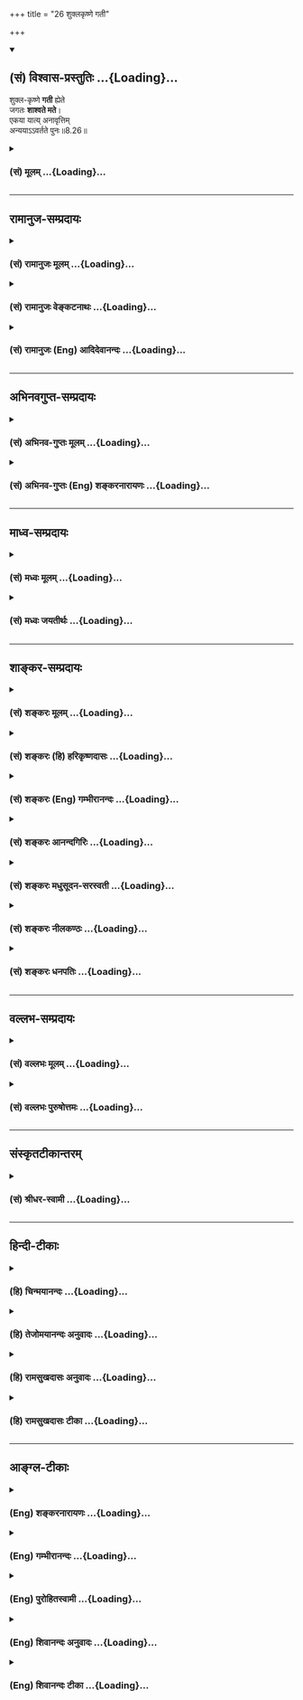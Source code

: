 +++
title = "26 शुक्लकृष्णे गती"

+++
<div class="js_include" newlevelforh1="2" title="(सं) विश्वास-प्रस्तुतिः" unfilled url="/purANam_vaiShNavam/mahAbhAratam/06-bhIShma-parva/03-bhagavad-gItA-parva/saMskRtam/vishvAsa-prastutiH/08_axara-para-brahma-yo/26_shuklakRShNe_gatI.md">
<details open><summary><h2>(सं) विश्वास-प्रस्तुतिः ...{Loading}...</h2></summary>

शुक्ल-कृष्णे **गती** ह्येते  
जगतः **शाश्वते मते**।  
एकया यात्य् अनावृत्तिम्  
अन्ययाऽऽवर्तते पुनः॥8.26॥
</details>
</div>
<div class="js_include collapsed" newlevelforh1="3" title="(सं) मूलम्" unfilled url="/purANam_vaiShNavam/mahAbhAratam/06-bhIShma-parva/03-bhagavad-gItA-parva/saMskRtam/mUlam/08_axara-para-brahma-yo/26_shuklakRShNe_gatI.md">
<details><summary><h3>(सं) मूलम् ...{Loading}...</h3></summary>

शुक्लकृष्णे गती ह्येते जगतः शाश्वते मते।  
एकया यात्यनावृत्तिमन्ययाऽऽवर्तते पुनः।।8.26।।
</details>
</div>


_________________
## रामानुज-सम्प्रदायः
<div class="js_include collapsed" newlevelforh1="3" title="(सं) रामानुजः मूलम्" unfilled url="/purANam_vaiShNavam/mahAbhAratam/06-bhIShma-parva/03-bhagavad-gItA-parva/saMskRtam/rAmAnujaH/mUlam/08_axara-para-brahma-yo/26_shuklakRShNe_gatI.md">
<details><summary><h3>(सं) रामानुजः मूलम् ...{Loading}...</h3></summary>

।।8.26।। शुक्ला गतिः अर्चिरादिका कृष्णा च धूमादिका। शुक्लया
**अनावृत्तिं** यान्ति कृष्णया तु **पुनः** आवर्तन्ते। **एते शुक्लकृष्णे**
गती ज्ञानिनां विविधानां पुण्यकर्मणां च श्रुतौ **शाश्वते मते।**तद्य इत्थं
विदुर्ये चेमेऽरण्ये श्रद्धां तप इत्युपासते तेऽर्चिषमभिसंभवन्ति। (छा॰ उ॰
5।10।1)अथ य इमे ग्रामे इष्टापूर्ते दत्तमित्युपासते ते धूममभिसम्भवन्ति
(छा॰ उ॰ 5।10।3) इति।

</details>
</div>
<div class="js_include collapsed" newlevelforh1="3" title="(सं) रामानुजः वेङ्कटनाथः" unfilled url="/purANam_vaiShNavam/mahAbhAratam/06-bhIShma-parva/03-bhagavad-gItA-parva/saMskRtam/rAmAnujaH/venkaTanAthaH/08_axara-para-brahma-yo/26_shuklakRShNe_gatI.md">
<details><summary><h3>(सं) रामानुजः वेङ्कटनाथः ...{Loading}...</h3></summary>

  
  
।।8.26।। उक्तमार्गद्वये श्रुतिप्रसिद्धिः प्रदर्श्यते -- शुक्लकृष्णे इति
श्लोकेन। अत्र शुक्लपक्षकृष्णपक्षान्वयाद्वा शुद्ध्यशुद्धिविवक्षया वा
अभिमन्तृस्वरूपस्याभिमन्तव्ये आरोपादेर्वा गत्योः शुक्लकृष्णशब्दोपचारः।
अत्राधिकृतवर्गद्वयविषयजगच्छब्दाभिप्रेतप्रदर्शनंज्ञानिनां विविधानां
पुण्यकर्मणां चेति। इष्टापूर्ते,दत्तमित्युपासते
इत्युक्ततत्तत्कर्मनिष्ठभेदानिप्रायेण विविधशब्दः। हिशब्देन
श्रुतिप्रसिद्धिर्द्योतितेतिश्रुतावित्युक्तम्। शाश्वतत्वं
प्रवाहरूपेणानाद्यनन्तत्वं व्यवस्थितत्वम्।  
  

</details>
</div>
<div class="js_include collapsed" newlevelforh1="3" title="(सं) रामानुजः (Eng) आदिदेवानन्दः" unfilled url="/purANam_vaiShNavam/mahAbhAratam/06-bhIShma-parva/03-bhagavad-gItA-parva/saMskRtam/rAmAnujaH/english/AdidevAnandaH/08_axara-para-brahma-yo/26_shuklakRShNe_gatI.md">
<details><summary><h3>(सं) रामानुजः (Eng) आदिदेवानन्दः ...{Loading}...</h3></summary>

8.26 The bright path is characterised by the terms 'starting with light.' The dark path is characterised by the 'terms starting with smoke.' By the bright path a man goes to the plane of no-return, but he who goes by the dark path returns again. In the Sruti both the bright and dark paths are said to be eternal in relation to Jnanis and doers of good actions of many kinds. This is corroborated in the text: 'Those who know this and those who worship with faith do Tapas in the forest etc.,
they go to the light' (Cha. U., 5.10.1), and 'But those who in the village perform Vedic and secular acts of a meritorious nature and the giving of alms - they pass to the smoke' (ibid., 5.10.3).

</details>
</div>


_________________
## अभिनवगुप्त-सम्प्रदायः
<div class="js_include collapsed" newlevelforh1="3" title="(सं) अभिनव-गुप्तः मूलम्" unfilled url="/purANam_vaiShNavam/mahAbhAratam/06-bhIShma-parva/03-bhagavad-gItA-parva/saMskRtam/abhinava-guptaH/mUlam/08_axara-para-brahma-yo/26_shuklakRShNe_gatI.md">
<details><summary><h3>(सं) अभिनव-गुप्तः मूलम् ...{Loading}...</h3></summary>

।।8.26।। शुक्लकृष्णे इति। अनयोर्गर्त्योर्मध्यादाद्यया अनावृत्तिः मोक्षः
अन्यया भोगः।

</details>
</div>
<div class="js_include collapsed" newlevelforh1="3" title="(सं) अभिनव-गुप्तः (Eng) शङ्करनारायणः" unfilled url="/purANam_vaiShNavam/mahAbhAratam/06-bhIShma-parva/03-bhagavad-gItA-parva/saMskRtam/abhinava-guptaH/english/shankaranArAyaNaH/08_axara-para-brahma-yo/26_shuklakRShNe_gatI.md">
<details><summary><h3>(सं) अभिनव-गुप्तः (Eng) शङ्करनारायणः ...{Loading}...</h3></summary>

8.26 Sukla-krsne etc. By the first of these two courses the non-return
i.e., the liberation is attained, and by the other, the enjoyment \[of
the mundane life\].

</details>
</div>


_________________
## माध्व-सम्प्रदायः
<div class="js_include collapsed" newlevelforh1="3" title="(सं) मध्वः मूलम्" unfilled url="/purANam_vaiShNavam/mahAbhAratam/06-bhIShma-parva/03-bhagavad-gItA-parva/saMskRtam/madhvaH/mUlam/08_axara-para-brahma-yo/26_shuklakRShNe_gatI.md">
<details><summary><h3>(सं) मध्वः मूलम् ...{Loading}...</h3></summary>

।।8.26।। Sri Madhvacharya did not comment on this sloka.

</details>
</div>
<div class="js_include collapsed" newlevelforh1="3" title="(सं) मध्वः जयतीर्थः" unfilled url="/purANam_vaiShNavam/mahAbhAratam/06-bhIShma-parva/03-bhagavad-gItA-parva/saMskRtam/madhvaH/jayatIrthaH/08_axara-para-brahma-yo/26_shuklakRShNe_gatI.md">
<details><summary><h3>(सं) मध्वः जयतीर्थः ...{Loading}...</h3></summary>

।।8.26।। Sri Jayatirtha did not comment on this sloka.

</details>
</div>


_________________
## शाङ्कर-सम्प्रदायः
<div class="js_include collapsed" newlevelforh1="3" title="(सं) शङ्करः मूलम्" unfilled url="/purANam_vaiShNavam/mahAbhAratam/06-bhIShma-parva/03-bhagavad-gItA-parva/saMskRtam/shankaraH/mUlam/08_axara-para-brahma-yo/26_shuklakRShNe_gatI.md">
<details><summary><h3>(सं) शङ्करः मूलम् ...{Loading}...</h3></summary>

।।8.26।। --,**शुक्लकृष्णे** शुक्ला च कृष्णा च शुक्लकृष्णे
ज्ञानप्रकाशकत्वात् शुक्ला तदभावात् कृष्णा एते शुक्लकृष्णे **हि गती
जगतः** इति अधिकृतानां ज्ञानकर्मणोः न जगतः सर्वस्यैव एते गती संभवतः
**शाश्वते** नित्ये संसारस्य नित्यत्वात् **मते** अभिप्रेते। तत्र **एकया**
शुक्लया **याति अनावृत्तिम् अन्यया** इतरया **आवर्तते पुनः** भूयः।।

</details>
</div>
<div class="js_include collapsed" newlevelforh1="3" title="(सं) शङ्करः (हि) हरिकृष्णदासः" unfilled url="/purANam_vaiShNavam/mahAbhAratam/06-bhIShma-parva/03-bhagavad-gItA-parva/saMskRtam/shankaraH/hindI/harikRShNadAsaH/08_axara-para-brahma-yo/26_shuklakRShNe_gatI.md">
<details><summary><h3>(सं) शङ्करः (हि) हरिकृष्णदासः ...{Loading}...</h3></summary>

।।8.26।। शुक्ल और कृष्ण -- ये दो मार्ग अर्थात् जिसमें ज्ञानका प्रकाश है
-- वह शुक्ल और जिसमें उसका अभाव है वह कृष्ण -- ऐसे ये दोनों मार्ग जगत्के
लिये नित्य -- सदासे माने गये हैं क्योंकि जगत् नित्य है। यहाँ जगत्शब्दसे
जो ज्ञानी और कर्मी उपर्युक्त गतिके अधिकारी हैं उन्हींको समझना चाहिये
क्योंकि सारे संसारके लिये यह गति सम्भव नहीं है। उन दोनों मार्गोंमेंसे एक
-- शुक्लमार्गसे गया हुआ तो फिर लौटता नहीं है और दूसरे मार्गसे गया हुआ
लौट आता है।

</details>
</div>
<div class="js_include collapsed" newlevelforh1="3" title="(सं) शङ्करः (Eng) गम्भीरानन्दः" unfilled url="/purANam_vaiShNavam/mahAbhAratam/06-bhIShma-parva/03-bhagavad-gItA-parva/saMskRtam/shankaraH/english/gambhIrAnandaH/08_axara-para-brahma-yo/26_shuklakRShNe_gatI.md">
<details><summary><h3>(सं) शङ्करः (Eng) गम्भीरानन्दः ...{Loading}...</h3></summary>

8.26 Ete, these two; gati, courses; jagatah, of the world; which are
sukla-krsne, white and black \[The Northern Path (the path of the Gods),
and the Southern Path (the Path of the Manes) respectively.\]-white
because it is a revealer of Knowlege, and black because there is absence
of that (revelation); are hi, verily; mate, considered; sasvate,
eternal, because the world is eternal. These two courses are possible
for those who are alified for Knowledge and for rites and duties; not
for everybody. This being so, ekaya, by the one, by the white one; yati,
a man goes; anavrttim, to the State of Non-return; anyaya, by the other;
avartate, he returns; punah, again.

</details>
</div>
<div class="js_include collapsed" newlevelforh1="3" title="(सं) शङ्करः आनन्दगिरिः" unfilled url="/purANam_vaiShNavam/mahAbhAratam/06-bhIShma-parva/03-bhagavad-gItA-parva/saMskRtam/shankaraH/AnandagiriH/08_axara-para-brahma-yo/26_shuklakRShNe_gatI.md">
<details><summary><h3>(सं) शङ्करः आनन्दगिरिः ...{Loading}...</h3></summary>

।।8.26।। आरोहावरोहयोरभ्यासवाचिना पुनःशब्देन संसारस्यानादित्वं सूच्यते।
रात्र्यादौ मृतानां
ब्रह्मविदामब्रह्मप्राप्तिशङ्कानिवृत्त्यर्थमभिमानिदेवताग्रहणाय
मार्गयोर्नित्यत्वमाह --
**शुक्लेति। ,ज्ञानप्रकाशकत्वाद्विद्याप्राप्यत्वादर्चिरादिप्रकाशोपलक्षितत्वाच्च
शुक्ला देवयानाख्या
गतिस्तदभावाज्ज्ञानप्रकाशकत्वाभावाद्धूमाद्यप्रकाशोपलक्षितत्वादविद्याप्राप्यत्वाच्च
कृष्णा पितृयाणलक्षणा गतिस्तयोर्गत्योः श्रुतिस्मृतिप्रसिद्ध्यर्थो
हिशब्दः। जगच्छब्दस्य ज्ञानकर्माधिकृतविषयत्वेन संकोचे हेतुमाह --** न जगत
इति। **अन्यथा ज्ञानकर्मोपदेशानर्थक्यादित्यर्थः। तयोर्नित्यत्वे हेतुमाह
--** संसारस्येति। **मार्गयोर्यावत्संसारभावित्वे फलितमाह --** तत्रेति।
**क्रममुक्तिरनावृत्तिः। भूयो भोक्तव्यकर्मक्षये शेषकर्मवशादित्यर्थः।**

</details>
</div>
<div class="js_include collapsed" newlevelforh1="3" title="(सं) शङ्करः मधुसूदन-सरस्वती" unfilled url="/purANam_vaiShNavam/mahAbhAratam/06-bhIShma-parva/03-bhagavad-gItA-parva/saMskRtam/shankaraH/madhusUdana-sarasvatI/08_axara-para-brahma-yo/26_shuklakRShNe_gatI.md">
<details><summary><h3>(सं) शङ्करः मधुसूदन-सरस्वती ...{Loading}...</h3></summary>

।।8.26।। उक्तौ मार्गावुपसंहरति -- शुक्ला
अर्चिरादिगतिर्ज्ञानप्रकाशमयत्वात्। कृष्णा धूमादिगतिर्ज्ञानहीनत्वेन
तमोमयत्वात्। ते एते शुक्लकृष्णे गती मार्गौ हि प्रसिद्धे
सगुणविद्याकर्माधिकारिणोः जगतः सर्वस्यापि शास्त्रज्ञस्य शाश्वते अनादी मते
संसारस्यानादि त्वात्। तयोरेकया शुक्लया यात्यनावृत्तिं कश्चित् अन्यया
कृष्णया पुनरावर्तते सर्वोऽपि।

</details>
</div>
<div class="js_include collapsed" newlevelforh1="3" title="(सं) शङ्करः नीलकण्ठः" unfilled url="/purANam_vaiShNavam/mahAbhAratam/06-bhIShma-parva/03-bhagavad-gItA-parva/saMskRtam/shankaraH/nIlakaNThaH/08_axara-para-brahma-yo/26_shuklakRShNe_gatI.md">
<details><summary><h3>(सं) शङ्करः नीलकण्ठः ...{Loading}...</h3></summary>

।।8.26।। उक्तौ मार्गावुपसंहरति -- **शुक्लेति।** शुक्ला
ज्ञानहेतुत्वादर्चिरादिगतिः तदभावात्कृष्णा धूमादिगतिः। एकया शुक्लया।
अन्यया कृष्णया।

</details>
</div>
<div class="js_include collapsed" newlevelforh1="3" title="(सं) शङ्करः धनपतिः" unfilled url="/purANam_vaiShNavam/mahAbhAratam/06-bhIShma-parva/03-bhagavad-gItA-parva/saMskRtam/shankaraH/dhanapatiH/08_axara-para-brahma-yo/26_shuklakRShNe_gatI.md">
<details><summary><h3>(सं) शङ्करः धनपतिः ...{Loading}...</h3></summary>

।।8.26।। शुक्ला ज्ञानप्रकाशहेतुत्वात्तदभावात्कृष्णा। एते शुक्लकृष्णे गती
मार्गो जगतः उपासनायां कर्मणि चाधिकृतस्य,शाश्वते नित्ये अनादिरुपे मते
अभिप्रेते संसारस्यानादित्वात्। तत्रैकया शुक्लया गत्या अनावृत्तिं याति
अन्यया कृष्णया गत्या पुनर्भूयः आवर्तते।

</details>
</div>


_________________
## वल्लभ-सम्प्रदायः
<div class="js_include collapsed" newlevelforh1="3" title="(सं) वल्लभः मूलम्" unfilled url="/purANam_vaiShNavam/mahAbhAratam/06-bhIShma-parva/03-bhagavad-gItA-parva/saMskRtam/vallabhaH/mUlam/08_axara-para-brahma-yo/26_shuklakRShNe_gatI.md">
<details><summary><h3>(सं) वल्लभः मूलम् ...{Loading}...</h3></summary>

।।8.26।। उक्तं मार्गद्वयमुपसंहरति -- शुक्लकृष्णे इति। शुक्लाऽर्चिरादिगतिः
कृष्णा च धूमादिगतिः। उभयोः प्रकाशतमोमयत्वाद्भेदः।

</details>
</div>
<div class="js_include collapsed" newlevelforh1="3" title="(सं) वल्लभः पुरुषोत्तमः" unfilled url="/purANam_vaiShNavam/mahAbhAratam/06-bhIShma-parva/03-bhagavad-gItA-parva/saMskRtam/vallabhaH/puruShottamaH/08_axara-para-brahma-yo/26_shuklakRShNe_gatI.md">
<details><summary><h3>(सं) वल्लभः पुरुषोत्तमः ...{Loading}...</h3></summary>

  
  
।।8.26।। एवं कालस्वरूपद्वयमुक्त्वोपसंहरति -- शुक्ल इति। शुक्लकृष्णे
पूर्वोक्ता शुक्ला इतरा कृष्णा एते गती ज्ञानप्रकाशकगमनात्मके
जगतस्तत्तदधिकारिणः शाश्वते सनातने अनादी मते मन्मत इत्यर्थः। एकया
पूर्वोक्तया अनावृत्तिं याति अन्यया कृष्णया पुनः वर्तते आवर्त्तते। अनेन
प्रकारेण गमनादिना स्वरूपमत्रैव ज्ञेयमित्यर्थः।  
  

</details>
</div>


_________________
## संस्कृतटीकान्तरम्
<div class="js_include collapsed" newlevelforh1="3" title="(सं) श्रीधर-स्वामी" unfilled url="/purANam_vaiShNavam/mahAbhAratam/06-bhIShma-parva/03-bhagavad-gItA-parva/saMskRtam/shrIdhara-svAmI/08_axara-para-brahma-yo/26_shuklakRShNe_gatI.md">
<details><summary><h3>(सं) श्रीधर-स्वामी ...{Loading}...</h3></summary>

।।8.26।। उक्तौ मार्गावुपसंहरति **-- शुक्लेति।** शुक्लाऽर्चिरादिगतिः
प्रकाशमयत्वात् कृष्णा धूमादिगतिस्तमोमयत्वात्। एते गती मार्गौ
ज्ञानकर्माधिकारिणो जगतः शाश्वतेऽनादी संमते संसारस्यानादित्वात्। तयोरेकया
शुक्लया निवृत्तिं मोक्षं याति। अन्यथा कृष्णया तु पुनरावर्तते।

</details>
</div>


_________________
## हिन्दी-टीकाः
<div class="js_include collapsed" newlevelforh1="3" title="(हि) चिन्मयानन्दः" unfilled url="/purANam_vaiShNavam/mahAbhAratam/06-bhIShma-parva/03-bhagavad-gItA-parva/hindI/chinmayAnandaH/08_axara-para-brahma-yo/26_shuklakRShNe_gatI.md">
<details><summary><h3>(हि) चिन्मयानन्दः ...{Loading}...</h3></summary>

।।8.26।। पूर्वोक्त देवयान और पितृयान को ही यहाँ क्रमशः शुक्लगति और
कृष्णगति कहा गया है। लक्ष्य के स्वरूप के अनुसार यह उनका पुनर्नामकरण किया
गया है। प्रथम मार्ग साधक को उत्थान के सर्वोच्च शिखर तक पहुँचाता है तो
अन्य मार्ग परिणामस्वरूप पतन की गर्त में ले जाता है। इन्हीं दो मार्गों को
क्रमशः मोक्ष का मार्ग और संसार का मार्ग माना जा सकता है। मानव की प्रत्येक
पीढ़ी में जीवन जीने के दो मार्ग या प्रकार होते हैं भौतिक और आध्यात्मिक।
भौतिकवादियों के अनुसार मानव की आवश्यकताएं केवल भोजन वस्त्र और गृह हैं।
उनके मतानुसार जीवन का परम पुरुषार्थ वैषयिक सुखोपभोग के द्वारा शरीर और मन
की उत्तेजनाओं को सन्तुष्ट करना ही है। केवल इतने से ही उनको सन्तोष हो
जाता है। इससे उच्चतर तथा दिव्य आदर्श के प्रति न कोई उनकी रुचि होती है और
न प्रवृत्ति। परन्तु अध्यात्म के मार्ग पर चलने वाले विवेकीजन अपने समक्ष
आकर्षक विषयों को देखकर लुब्ध नहीं हो जाते। उनकी बुद्धि अग्निशिखा के समान
सदा उर्ध्वगामी होती है जो सतही जीवन में उच्च और श्रेष्ठ लक्ष्य की खोज
में रमण करती है। भगवान् श्रीकृष्ण कहते हैं कि ये दोनों ही मार्ग सनातन हैं
और अनादिकाल से इन पर चलने वाले दो भिन्न प्रवृत्तियों के लोग रहे हैं।
व्यापक अर्थ की दृष्टि से इन दोनों का सम्मिलित रूप ही संसार है। परन्तु
वेदान्त का सिद्धांत है कि जीव संसार दुःख से निवृत्त हो सकता है। यह
ऋषियों का प्रत्यक्ष अनुभव है। एक साधक की दृष्टि से विचार करने पर इस श्लोक
में सफल योगी बनने के लिए दिये गये निर्देश का बोध हो सकता है। कभीकभी
साधना काल में मन की बहिर्मुखी प्रवृत्ति के कारण साधक विषयों की ओर
आकर्षित होकर उनमें आसक्त हो जाता है। ऐसे क्षणों में न हमें स्वयं को
धिक्कारने की आवश्यकता है और न आश्चर्य मुग्ध होने की। भगवान् स्पष्ट करते
हैं कि मनुष्य के मन में उच्च जीवन की महत्वाकांक्षा और निम्न जीवन के
प्रति आकर्षण इन दोनों विरोधी प्रवृत्तियों में अनादि काल से कशिश चल रही
है। धैर्य से काम लेने पर निम्न प्रवृत्तियों पर हम विजय प्राप्त कर सकते
हैं। इन दो मार्गों तथा उनके सनातन स्वरूप को जानने का निश्चित फल क्या है

</details>
</div>
<div class="js_include collapsed" newlevelforh1="3" title="(हि) तेजोमयानन्दः अनुवादः" unfilled url="/purANam_vaiShNavam/mahAbhAratam/06-bhIShma-parva/03-bhagavad-gItA-parva/hindI/tejomayAnandaH/anuvAdaH/08_axara-para-brahma-yo/26_shuklakRShNe_gatI.md">
<details><summary><h3>(हि) तेजोमयानन्दः अनुवादः ...{Loading}...</h3></summary>

।।8.26।। जगत् के ये दो प्रकार के शुक्ल और कृष्ण मार्ग सनातन माने गये हैं
। इनमें एक (शुक्ल) के द्वारा (साधक) अपुनरावृत्ति को तथा अन्य (कृष्ण) के
द्वारा पुनरावृत्ति को प्राप्त होता है।।

</details>
</div>
<div class="js_include collapsed" newlevelforh1="3" title="(हि) रामसुखदासः अनुवादः" unfilled url="/purANam_vaiShNavam/mahAbhAratam/06-bhIShma-parva/03-bhagavad-gItA-parva/hindI/rAmasukhadAsaH/anuvAdaH/08_axara-para-brahma-yo/26_shuklakRShNe_gatI.md">
<details><summary><h3>(हि) रामसुखदासः अनुवादः ...{Loading}...</h3></summary>

।।8.26।। क्योंकि शुक्ल और कृष्ण -- ये दोनों गतियाँ अनादिकालसे
जगत्-(प्राणिमात्र-) के साथ सम्बन्ध रखनेवाली मानी गई हैं। इनमेंसे एक
गतिमें जानेवालेको लौटना नहीं पड़ता और दूसरी गतिमें जानेवालेको लौटना
पड़ता है।

</details>
</div>
<div class="js_include collapsed" newlevelforh1="3" title="(हि) रामसुखदासः टीका" unfilled url="/purANam_vaiShNavam/mahAbhAratam/06-bhIShma-parva/03-bhagavad-gItA-parva/hindI/rAmasukhadAsaH/TIkA/08_axara-para-brahma-yo/26_shuklakRShNe_gatI.md">
<details><summary><h3>(हि) रामसुखदासः टीका ...{Loading}...</h3></summary>

।।8.26।।***व्याख्या--*'शुक्लकृष्णे गती ह्येते जगतः शाश्वते
मते'--**शुक्ल और कृष्ण--इन दोनों मार्गोंका सम्बन्ध जगत्के सभी चर-अचर
प्राणियोंके साथ है। तात्पर्य है कि ऊर्ध्वगतिके साथ मनुष्यका तो साक्षात्
सम्बन्ध है और चर-अचर प्राणियोंका परम्परासे सम्बन्ध है। कारण कि चर-अचर
प्राणी क्रमसे अथवा भगवत्कृपासे कभी-न-कभी मनुष्य-जन्ममें आते ही हैं और
मनुष्यजन्ममें किये हुए कर्मोंके अनुसार ही ऊर्ध्वगति, मध्यगति और अधोगति
होती है। अब वे ऊर्ध्वगतिको प्राप्त करें अथवा न करें, पर उन सबका सम्बन्ध
ऊर्ध्वगति अर्थात् शुक्ल और कृष्ण-गतिके साथ है ही। जबतक मनुष्योंके भीतर
असत् (विनाशी) वस्तुओंका आदर है, कामना है, तबतक वे कितनी ही ऊँची
भोग-भूमियोंमें क्यों न चले जायँ, पर असत् वस्तुका महत्त्व रहनेसे उनकी कभी
भी अधोगति हो सकती है। इसी तरह परमात्माके अंश होनेसे उनकी कभी भी
ऊर्ध्वगति हो सकती है। इसलिये साधकको हरदम सजग रहना चाहिये और अपने
अन्तःकरणमें विनाशी वस्तुओंको महत्त्व नहीं देना चाहिये। तात्पर्य यह हुआ
कि परमात्मप्राप्तिके लिये किसी भी लोकमें, योनिमें कोई बाधा नहीं है। इसका
कारण यह है कि परमात्माके साथ किसी भी प्राणीका कभी सम्बन्ध-विच्छेद होता
ही नहीं। अतः न जाने कब और किस योनिमें वह परमात्माकी तरफ चल दे-- इस
दृष्टिसे साधकको किसी भी प्राणीको घृणाकी दृष्टिसे देखनेका अधिकार नहीं
है। चौथे अध्यायके पहले श्लोकमें भगवान्ने 'योग' को अव्यय कहा है। जैसे योग
अव्यय है, ऐसे ही ये शुक्ल और कृष्ण -- दोनों गतियाँ भी अव्यय, शाश्वत हैं
अर्थात् ये दोनों गतियाँ निरन्तर रहनेवाली हैं, अनादिकालसे हैं और जगत्के
लिये अनन्तकालतक चलती रहेंगी।

</details>
</div>


_________________
## आङ्ग्ल-टीकाः
<div class="js_include collapsed" newlevelforh1="3" title="(Eng) शङ्करनारायणः" unfilled url="/purANam_vaiShNavam/mahAbhAratam/06-bhIShma-parva/03-bhagavad-gItA-parva/english/shankaranArAyaNaH/08_axara-para-brahma-yo/26_shuklakRShNe_gatI.md">
<details><summary><h3>(Eng) शङ्करनारायणः ...{Loading}...</h3></summary>

8.26. For, these two bright and dark courses are considered to be perpetual for the world. One attains the non-return by the first of these, and one returns back by the other one.

</details>
</div>
<div class="js_include collapsed" newlevelforh1="3" title="(Eng) गम्भीरानन्दः" unfilled url="/purANam_vaiShNavam/mahAbhAratam/06-bhIShma-parva/03-bhagavad-gItA-parva/english/gambhIrAnandaH/08_axara-para-brahma-yo/26_shuklakRShNe_gatI.md">
<details><summary><h3>(Eng) गम्भीरानन्दः ...{Loading}...</h3></summary>

8.26 These two courses of the world, which are white and black, are verily considered eternal. By the one a man goes to the State of Non-return; by the other he returns again.

</details>
</div>
<div class="js_include collapsed" newlevelforh1="3" title="(Eng) पुरोहितस्वामी" unfilled url="/purANam_vaiShNavam/mahAbhAratam/06-bhIShma-parva/03-bhagavad-gItA-parva/english/purohitasvAmI/08_axara-para-brahma-yo/26_shuklakRShNe_gatI.md">
<details><summary><h3>(Eng) पुरोहितस्वामी ...{Loading}...</h3></summary>

8.26 These bright and dark paths out of the world have always existed.
Whoso takes the former, returns not; he who chooses the latter,
returns.\*

</details>
</div>
<div class="js_include collapsed" newlevelforh1="3" title="(Eng) शिवानन्दः अनुवादः" unfilled url="/purANam_vaiShNavam/mahAbhAratam/06-bhIShma-parva/03-bhagavad-gItA-parva/english/shivAnandaH/anuvAdaH/08_axara-para-brahma-yo/26_shuklakRShNe_gatI.md">
<details><summary><h3>(Eng) शिवानन्दः अनुवादः ...{Loading}...</h3></summary>

8.26 The bright and the dark paths of the world are verily thought to be eternal; by the one (the bright path) a man goes not to return and by the other (the dark path) he returns.

</details>
</div>
<div class="js_include collapsed" newlevelforh1="3" title="(Eng) शिवानन्दः टीका" unfilled url="/purANam_vaiShNavam/mahAbhAratam/06-bhIShma-parva/03-bhagavad-gItA-parva/english/shivAnandaH/TIkA/08_axara-para-brahma-yo/26_shuklakRShNe_gatI.md">
<details><summary><h3>(Eng) शिवानन्दः टीका ...{Loading}...</h3></summary>

8.26 शुक्लकृष्णे bright and dark; गती (two) paths; हि verily; एते these;
जगतः of the world; शाश्वते eternal; मते are thought; एकया by one; याति
(he) goes; अनावृत्तिम् to nonreturn; अन्यया by another; आवर्तते (he)
returns; पुनः again.Commentary The bright path is the path to the gods taken by the devotees. The dark path is of the manes taken by those who perform sacrifices or charitable acts with the expectation of rewards.
These two paths are not open to the whole world. The bright path is open to the devotees and the dark one to those who are devoted to the rituals. These paths are as eternal as the Samsara.World here means devotees or people devoted to ritual.Pitriloka or Chandraloka is Svarga or heaven.

</details>
</div>
